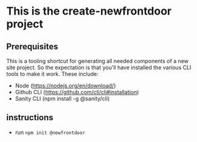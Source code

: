 # This is the create-newfrontdoor project

## Prerequisites
This is a tooling shortcut for generating all needed components of a new site project. So the expectation is that you'll have installed the various CLI tools to make it work. These include:
- Node (https://nodejs.org/en/download/)
- Github CLI (https://github.com/cli/cli#installation)
- Sanity CLI (npm install -g @sanity/cli)


## instructions
- run `npm init @newfrontdoor`